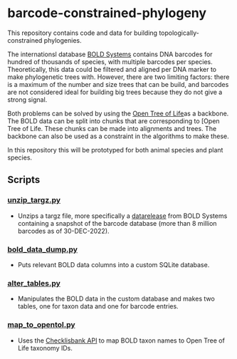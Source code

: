 # barcode-constrained-phylogeny
This repository contains code and data for building topologically-constrained phylogenies.

The internationsl database [BOLD Systems](https://www.boldsystems.org/index.php) contains DNA barcodes for hundred of thousands of species, with multiple barcodes per species. Theoretically, this data could be filtered and aligned per DNA marker to make phylogenetic trees with. However, there are two limiting factors: there is a maximum of the number and size trees that can be build, and barcodes are not considered ideal for building big trees because they do not give a strong signal. 

Both problems can be solved by using the [Open Tree of Life](https://tree.opentreeoflife.org/opentree/argus/opentree13.4@ott93302)as a backbone. The BOLD data can be split into chunks that are corresponding to [Open Tree of Life. These chunks can be made into alignments and trees. The backbone can also be used as a constraint in the algorithms to make these.

In this repository this will be prototyped for both animal species and plant species.

## Scripts
### [unzip_targz.py](https://github.com/naturalis/barcode-constrained-phylogeny/blob/main/src/unzip_targz.py)
- Unzips a targz file, more specifically a [datarelease](https://www.boldsystems.org/index.php/datapackage?id=BOLD_Public.30-Dec-2022) from BOLD Systems containing a snapshot of the barcode database (more than 8 million barcodes as of 30-DEC-2022).

### [bold_data_dump.py](https://github.com/naturalis/barcode-constrained-phylogeny/blob/main/src/bold_data_dump.py) 
- Puts relevant BOLD data columns into a custom SQLite database.


### [alter_tables.py](https://github.com/naturalis/barcode-constrained-phylogeny/blob/main/src/alter_tables.py)
- Manipulates the BOLD data in the custom database and makes two tables, one for taxon data and one for barcode entries.


### [map_to_opentol.py](https://github.com/naturalis/barcode-constrained-phylogeny/blob/main/src/map_opentol.py)
- Uses the [Checklisbank API](https://api.checklistbank.org/) to map BOLD taxon names to Open Tree of Life taxonomy IDs. 
